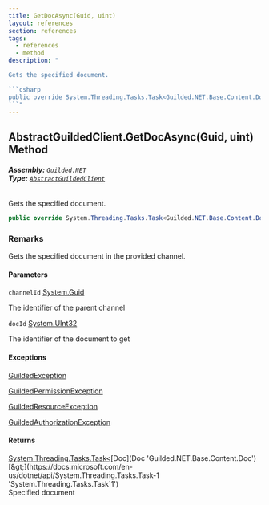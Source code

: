 ```yaml
---
title: GetDocAsync(Guid, uint)
layout: references
section: references
tags:
  - references
  - method
description: "

Gets the specified document.

```csharp
public override System.Threading.Tasks.Task<Guilded.NET.Base.Content.Doc> GetDocAsync(System.Guid channelId, uint docId);
```"
---
```


## AbstractGuildedClient.GetDocAsync(Guid, uint) Method
###### **Assembly:** `Guilded.NET`<br/>**Type:** [`AbstractGuildedClient`](AbstractGuildedClient 'Guilded.NET.AbstractGuildedClient')

Gets the specified document.

```csharp
public override System.Threading.Tasks.Task<Guilded.NET.Base.Content.Doc> GetDocAsync(System.Guid channelId, uint docId);
```

### Remarks
  
Gets the specified document in the provided channel.
#### Parameters

<a name='Guilded.NET.AbstractGuildedClient.GetDocAsync(System.Guid,uint).channelId'></a>

`channelId` [System.Guid](https://docs.microsoft.com/en-us/dotnet/api/System.Guid 'System.Guid')

The identifier of the parent channel

<a name='Guilded.NET.AbstractGuildedClient.GetDocAsync(System.Guid,uint).docId'></a>

`docId` [System.UInt32](https://docs.microsoft.com/en-us/dotnet/api/System.UInt32 'System.UInt32')

The identifier of the document to get

#### Exceptions

[GuildedException](GuildedException 'Guilded.NET.Base.GuildedException')

[GuildedPermissionException](GuildedPermissionException 'Guilded.NET.Base.GuildedPermissionException')

[GuildedResourceException](GuildedResourceException 'Guilded.NET.Base.GuildedResourceException')

[GuildedAuthorizationException](GuildedAuthorizationException 'Guilded.NET.Base.GuildedAuthorizationException')

#### Returns
[System.Threading.Tasks.Task&lt;](https://docs.microsoft.com/en-us/dotnet/api/System.Threading.Tasks.Task-1 'System.Threading.Tasks.Task`1')[Doc](Doc 'Guilded.NET.Base.Content.Doc')[&gt;](https://docs.microsoft.com/en-us/dotnet/api/System.Threading.Tasks.Task-1 'System.Threading.Tasks.Task`1')  
Specified document